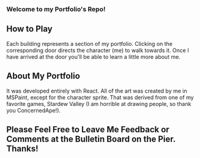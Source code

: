 ### Welcome to my Portfolio's Repo!

## How to Play
Each building represents a section of my portfolio. Clicking on the corresponding door
directs the character (me) to walk towards it. Once I have arrived at the door
you'll be able to learn a little more about me. 

## About My Portfolio
It was developed entirely with React. All of the art was created by me in MSPaint, except for the 
character sprite. That was derived from one of my favorite games, Stardew Valley (I am horrible at drawing 
people, so thank you ConcernedApe!).

## Please Feel Free to Leave Me Feedback or Comments at the Bulletin Board on the Pier. Thanks!
